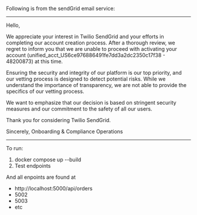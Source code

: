 Following is from the sendGrid email service: 
***
Hello,

We appreciate your interest in Twilio SendGrid and your efforts in completing our account creation process. After a thorough review, we regret to inform you that we are unable to proceed with activating your account (unified_acct_US6ce976886491fe7dd3a2dc2350c17f38 - 48200873) at this time.

Ensuring the security and integrity of our platform is our top priority, and our vetting process is designed to detect potential risks. While we understand the importance of transparency, we are not able to provide the specifics of our vetting process.

We want to emphasize that our decision is based on stringent security measures and our commitment to the safety of all our users.

Thank you for considering Twilio SendGrid.

Sincerely,
Onboarding & Compliance Operations
***

To run:

1. docker compose up --build
2. Test endpoints

And all enpoints are found at 
- http://localhost:5000/api/orders
- 5002
- 5003
- etc
